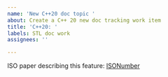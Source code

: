 ```yaml
---
name: 'New C++20 doc topic '
about: Create a C++ 20 new doc tracking work item
title: 'C++20: '
labels: STL doc work
assignees: ''

---
```


ISO paper describing this feature: [ISONumber]()
